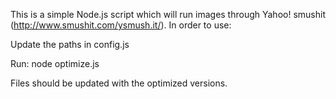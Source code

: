 This is a simple Node.js script which will run images through Yahoo! smushit (http://www.smushit.com/ysmush.it/). In order to use:

Update the paths in config.js

Run: node optimize.js

Files should be updated with the optimized versions.
